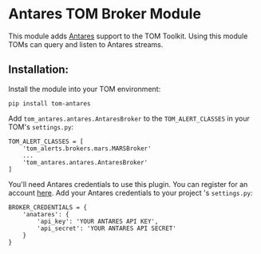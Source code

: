 # Antares TOM Broker Module

This module adds [Antares](https://antares.noao.edu/) support to the TOM
Toolkit. Using this module TOMs can query and listen to Antares streams.

## Installation:

Install the module into your TOM environment:

    pip install tom-antares

Add `tom_antares.antares.AntaresBroker` to the `TOM_ALERT_CLASSES` in your TOM's
`settings.py`:

    TOM_ALERT_CLASSES = [
        'tom_alerts.brokers.mars.MARSBroker'
        ...
        'tom_antares.antares.AntaresBroker'
    ]

You'll need Antares credentials to use this plugin. You can register for an account [here](https://antares.noao.edu/accounts/register/). Add your Antares credentials to your project
's `settings.py`:

    BROKER_CREDENTIALS = {
        'anatares': {
            'api_key': 'YOUR ANTARES API KEY',
            'api_secret': 'YOUR ANTARES API SECRET'
        }
    }
